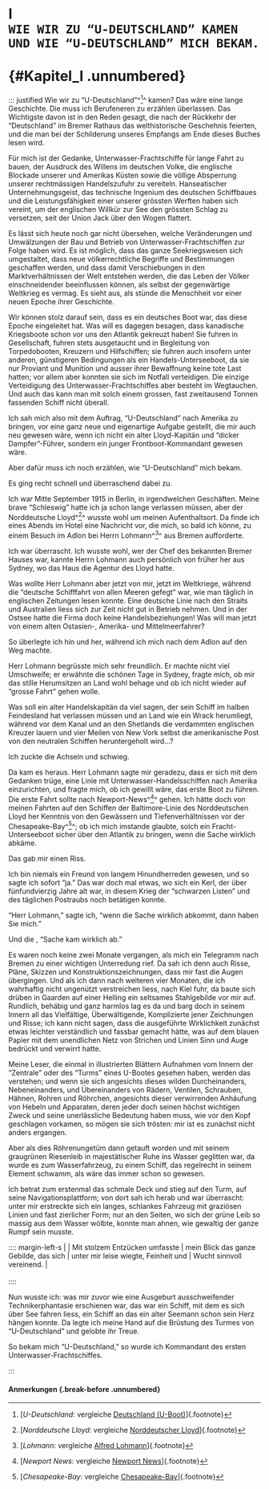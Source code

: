 # I&nbsp;<br />**`WIE WIR ZU “U-DEUTSCHLAND” KAMEN UND WIE “U-DEUTSCHLAND” MICH BEKAM.`**<br /><br /> {#Kapitel_I .unnumbered}

::: justified
Wie wir zu “U-Deutschland”^[^0001]^ kamen? Das wäre eine lange Geschichte.
Die muss ich Berufeneren zu erzählen überlassen. Das Wichtigste davon ist
in den Reden gesagt, die nach der Rückkehr der “Deutschland” im Bremer
Rathaus das welthistorische Geschehnis feierten, und die man bei der
Schilderung unseres Empfangs am Ende dieses Buches lesen wird.

Für mich ist der Gedanke, Unterwasser-Frachtschiffe für lange Fahrt zu
bauen, der Ausdruck des Willens im deutschen Volke, die englische Blockade
unserer und Amerikas Küsten sowie die völlige Absperrung unserer
rechtmässigen Handelszufuhr zu vereiteln. Hanseatischer Unternehmungsgeist,
das technische Ingenium des deutschen Schiffbaues und die Leistungsfähigkeit
einer unserer grössten Werften haben sich vereint, um der englischen Willkür zur
See den grössten Schlag zu versetzen, seit der Union Jack über den Wogen flattert.

Es lässt sich heute noch gar nicht übersehen, welche Veränderungen und
Umwälzungen der Bau und Betrieb von Unterwasser-Frachtschiffen zur Folge
haben wird. Es ist möglich, dass das ganze Seekriegswesen sich umgestaltet,
dass neue völkerrechtliche Begriffe und Bestimmungen geschaffen werden, und
dass damit Verschiebungen in den Marktverhältnissen der Welt entstehen
werden, die das Leben der Völker einschneidender beeinflussen können, als
selbst der gegenwärtige Weltkrieg es vermag. Es sieht aus, als stünde die
Menschheit vor einer neuen Epoche ihrer Geschichte.

Wir können stolz darauf sein, dass es ein deutsches Boot war, das diese
Epoche eingeleitet hat. Was will es dagegen besagen, dass kanadische
Kriegsboote schon vor uns den Atlantik gekreuzt haben! Sie fuhren in
Gesellschaft, fuhren stets ausgetaucht und in Begleitung von Torpedobooten,
Kreuzern und Hilfschiffen; sie fuhren auch insofern unter anderen, günstigeren
Bedingungen als ein Handels-Unterseeboot, da sie nur Proviant und Munition
und ausser ihrer Bewaffnung keine tote Last hatten; vor allem aber konnten sie
sich im Notfall verteidigen. Die einzige Verteidigung des Unterwasser-Frachtschiffes
aber besteht im Wegtauchen. Und auch das kann man mit solch einem
grossen, fast zweitausend Tonnen fassenden Schiff nicht überall.

Ich sah mich also mit dem Auftrag, “U-Deutschland” nach Amerika zu
bringen, vor eine ganz neue und eigenartige Aufgabe gestellt, die mir auch
neu gewesen wäre, wenn ich nicht ein alter Lloyd-Kapitän und  “dicker Dampfer”-Führer,
sondern ein junger Frontboot-Kommandant gewesen wäre.

Aber dafür muss ich noch erzählen, wie “U-Deutschland” mich bekam.

Es ging recht schnell und überraschend dabei zu.

Ich war Mitte September 1915 in Berlin, in irgendwelchen Geschäften.
Meine brave “Schleswig” hatte ich ja schon lange verlassen müssen, aber der
Norddeutsche Lloyd^[^0002]^ wusste wohl um meinen Aufenthaltsort. Da finde ich
eines Abends im Hotel eine Nachricht vor, die mich, so bald ich könne, zu
einem Besuch im Adlon bei Herrn Lohmann^[^0003]^ aus Bremen aufforderte.

Ich war überrascht. Ich wusste wohl, wer der Chef des bekannten Bremer
Hauses war, kannte Herrn Lohmann auch persönlich von früher her aus
Sydney, wo das Haus die Agentur des Lloyd hatte.

Was wollte Herr Lohmann aber jetzt von mir, jetzt im Weltkriege, während
die “deutsche Schifffahrt von allen Meeren gefegt” war, wie man täglich in
englischen Zeitungen lesen konnte. Eine deutsche Linie nach den Straits
und Australien liess sich zur Zeit nicht gut in Betrieb nehmen. Und in der
Ostsee hatte die Firma doch keine Handelsbeziehungen! Was will man
jetzt von einem alten Ostasien-, Amerika- und Mittelmeerfahrer?

So überlegte ich hin und her, während ich mich nach dem Adlon auf den
Weg machte.

Herr Lohmann begrüsste mich sehr freundlich. Er machte nicht viel
Umschweife; er erwähnte die schönen Tage in Sydney, fragte mich, ob mir das stille
Herumsitzen an Land wohl behage und ob ich nicht wieder auf “grosse Fahrt”
gehen wolle.

Was soll ein alter Handelskapitän da viel sagen, der sein Schiff im halben
Feindesland hat verlassen müssen und an Land wie ein Wrack herumliegt,
während vor dem Kanal und an den Shetlands die verdammten englischen
Kreuzer lauern und vier Meilen von New Vork selbst die amerikanische
Post von den neutralen Schiffen heruntergeholt wird...?

Ich zuckte die Achseln und schwieg.

Da kam es heraus. Herr Lohmann sagte mir geradezu, dass er sich mit dem
Gedanken trüge, eine Linie mit Unterwasser-Handelsschiffen nach Amerika
einzurichten, und fragte mich, ob ich gewillt wäre, das erste Boot zu führen.
Die erste Fahrt sollte nach Newport-News^[^0004]^ gehen. Ich hätte doch von meinen
Fahrten auf den Schiffen der Baltimore-Linie des Norddeutschen Lloyd
her Kenntnis von den Gewässern und Tiefenverhältnissen vor der Chesapeake-Bay^[^0005]^;
ob ich mich imstande glaubte, solch ein Fracht-Unterseeboot
sicher über den Atlantik zu bringen, wenn die Sache wirklich abkäme.

Das gab mir einen Riss.

Ich bin niemals ein Freund von langem Hinundherreden gewesen, und so
sagte ich sofort  “ja.” Das war doch mal etwas, wo sich ein Kerl, der über
fünfundvierzig Jahre alt war, in diesem Krieg der “schwarzen Listen” und des
täglichen Postraubs noch betätigen konnte.

“Herr Lohmann,” sagte ich, “wenn die Sache wirklich abkommt, dann haben Sie mich.”

Und die , “Sache kam wirklich ab.”

Es waren noch keine zwei Monate vergangen, als mich ein Telegramm
nach Bremen zu einer wichtigen Unterredung rief. Da sah ich denn auch
Risse, Pläne, Skizzen und Konstruktionszeichnungen, dass mir fast die
Augen übergingen. Und als ich dann nach weiteren vier Monaten, die ich
wahrhaftig nicht ungenützt verstreichen liess, nach Kiel fuhr, da baute sich
drüben in Gaarden auf einer Helling ein seltsames Stahlgebilde vor mir auf.
Rundlich, behäbig und ganz harmlos lag es da und barg doch in seinem Innern
all das Vielfältige, Überwältigende, Komplizierte jener Zeichnungen
und Risse; ich kann nicht sagen, dass die ausgeführte Wirklichkeit zunächst
etwas leichter verständlich und fassbar gemacht hätte, was auf dem blauen
Papier mit dem unendlichen Netz von Strichen und Linien Sinn und Auge
bedrückt und verwirrt hatte.

Meine Leser, die einmal in illustrierten Blättern Aufnahmen vom Innern
der “Zentrale” oder des “Turms” eines U-Bootes gesehen haben, werden das
verstehen; und wenn sie sich angesichts dieses wilden Durcheinanders,
Nebeneinanders, und Übereinanders von Rädern, Ventilen, Schrauben, Hähnen,
Rohren und Röhrchen, angesichts dieser verwirrenden Anhäufung von
Hebeln und Apparaten, deren jeder doch seinen höchst wichtigen Zweck und
seine unerlässliche Bedeutung haben muss, wie vor den Kopf geschlagen
vorkamen, so mögen sie sich trösten: mir ist es zunächst nicht anders ergangen.

Aber als dies Röhrenungetüm dann getauft worden und mit seinem
graugrünen Riesenleib in majestätischer Ruhe ins Wasser geglitten war, da
wurde es zum Wasserfahrzeug, zu einem Schiff, das regelrecht in seinem
Element schwamm, als wäre das immer schon so gewesen.

Ich betrat zum erstenmal das schmale Deck und stieg auf den Turm, auf seine
Navigationsplattform; von dort sah ich herab und war überrascht: unter mir
erstreckte sich ein langes, schlankes Fahrzeug mit graziösen Linien und
fast zierlicher Form; nur an den Seiten, wo sich der grüne Leib
so massig aus dem Wasser wölbte, konnte man ahnen, wie
gewaltig der ganze Rumpf sein musste.

:::: margin-left-s
|
|     Mit stolzem Entzücken umfasste
|     mein Blick das ganze Gebilde, das sich
|     unter mir leise wiegte, Feinheit und
|     Wucht sinnvoll vereinend.
| <br /><br />
::::

Nun wusste ich: was mir zuvor wie eine Ausgeburt ausschweifender Technikerphantasie
erschienen war, das war ein Schiff, mit dem es sich über See fahren
liess, ein Schiff an das ein alter Seemann schon sein Herz hängen konnte.
Da legte ich meine Hand auf die
Brüstung des Turmes von “U-Deutschland” und gelobte ihr Treue.

So bekam mich “U-Deutschland,” so wurde ich Kommandant des ersten
Unterwasser-Frachtschiffes.

:::


#### **Anmerkungen** {.break-before .unnumbered}

[^0001]: [*U-Deutschland*: vergleiche [Deutschland (U-Boot)](https://de.wikipedia.org/wiki/Deutschland_(U-Boot))]{.footnote}

[^0002]: [*Norddeutsche Lloyd*: vergleiche [Norddeutscher Lloyd](https://de.wikipedia.org/wiki/Norddeutscher_Lloyd)]{.footnote}

[^0003]: [*Lohmann*: vergleiche [Alfred Lohmann](https://de.wikipedia.org/wiki/Alfred_Lohmann)]{.footnote}

[^0004]: [*Newport News*: vergleiche [Newport News](https://de.wikipedia.org/wiki/Newport_News)]{.footnote}

[^0005]: [*Chesapeake-Bay*: vergleiche [Chesapeake-Bay](https://de.wikipedia.org/wiki/Chesapeake_Bay)]{.footnote}
